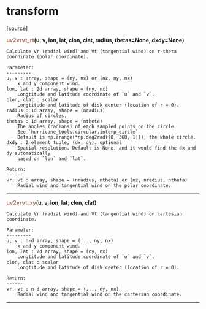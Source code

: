 # transform  

[[source](.././hurricane_tools//transform.py)]  

<span style="color:#a77864">**uv2vrvt_rt**</span>**(u, v, lon, lat, clon, clat, radius, thetas=None, dxdy=None)**

    Calculate Vr (radial wind) and Vt (tangential wind) on r-theta coordinate (polar coordinate).
    
    Parameter:
    ---------
    u, v : array, shape = (ny, nx) or (nz, ny, nx)
        x and y component wind.
    lon, lat : 2d array, shape = (ny, nx)
        Longtitude and latitude coordinate of `u` and `v`.
    clon, clat : scalar
        Longtitude and latitude of disk center (location of r = 0).
    radius : 1d array, shape = (nradius)
        Radius of circles.
    thetas : 1d array, shape = (ntheta)
        The angles (radians) of each sampled points on the circle.
        See `hurricane_tools.circular.interp_circle`
        Default is np.arange(*np.deg2rad([0, 360, 1])), the whole circle.
    dxdy : 2 element tuple, (dx, dy). optional
        Spatial resolution. Default is None, and it would find the dx and dy automatically
        based on `lon` and `lat`.
        
    Return:
    ------
    vr, vt : array, shape = (nradius, ntheta) or (nz, nradius, ntheta)
        Radial wind and tangential wind on the polar coordinate.



******
<span style="color:#a77864">**uv2vrvt_xy**</span>**(u, v, lon, lat, clon, clat)**

    Calculate Vr (radial wind) and Vt (tangential wind) on cartesian coordinate.
    
    Parameter:
    ---------
    u, v : n-d array, shape = (..., ny, nx)
        x and y component wind.
    lon, lat : 2d array, shape = (ny, nx)
        Longtitude and latitude coordinate of `u` and `v`.
    clon, clat : scalar
        Longtitude and latitude of disk center (location of r = 0).

    Return:
    ------
    vr, vt : n-d array, shape = (..., ny, nx)
        Radial wind and tangential wind on the cartesian coordinate.



******